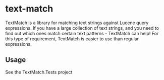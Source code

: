 # text-match
TextMatch is a library for matching text strings against Lucene query expressions. If you have a large collection of text strings, and you need to find out which ones match certain text patterns - TextMatch can help! For this type of requirement, TextMatch is easier to use than regular expressions.

## Usage
See the TextMatch.Tests project


